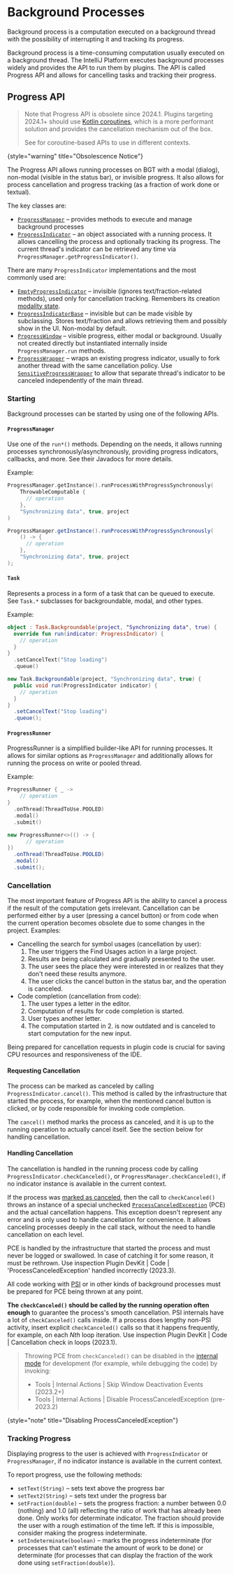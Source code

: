 <!-- Copyright 2000-2024 JetBrains s.r.o. and contributors. Use of this source code is governed by the Apache 2.0 license. -->

# Background Processes

<link-summary>Background process is a computation executed on a background thread with the possibility of interrupting it and tracking its progress.</link-summary>

Background process is a time-consuming computation usually executed on a background thread.
The IntelliJ Platform executes background processes widely and provides the API to run them by plugins.
The API is called Progress API and allows for cancelling tasks and tracking their progress.

## Progress API

> Note that Progress API is obsolete since 2024.1.
> Plugins targeting 2024.1+ should use [Kotlin coroutines](kotlin_coroutines.md), which is a more performant solution and provides the cancellation mechanism out of the box.
>
> See [](coroutine_execution_contexts.md) for coroutine-based APIs to use in different contexts.
>
{style="warning" title="Obsolescence Notice"}

The Progress API allows running processes on BGT with a modal (dialog), non-modal (visible in the status bar), or invisible progress.
It also allows for process cancellation and progress tracking (as a fraction of work done or textual).

The key classes are:
- [`ProgressManager`](%gh-ic%/platform/core-api/src/com/intellij/openapi/progress/ProgressManager.java) – provides methods to execute and manage background processes
- [`ProgressIndicator`](%gh-ic%/platform/core-api/src/com/intellij/openapi/progress/ProgressIndicator.java) – an object associated with a running process.
  It allows cancelling the process and optionally tracking its progress.
  The current thread's indicator can be retrieved any time via `ProgressManager.getProgressIndicator()`.

There are many `ProgressIndicator` implementations and the most commonly used are:
- [`EmptyProgressIndicator`](%gh-ic%/platform/core-api/src/com/intellij/openapi/progress/EmptyProgressIndicator.java) – invisible (ignores text/fraction-related methods), used only for cancellation tracking.
  Remembers its creation [modality state](general_threading_rules.md#invoking-operations-on-edt-and-modality).
- [`ProgressIndicatorBase`](%gh-ic%/platform/analysis-impl/src/com/intellij/openapi/progress/util/ProgressIndicatorBase.java) – invisible but can be made visible by subclassing.
  Stores text/fraction and allows retrieving them and possibly show in the UI.
  Non-modal by default.
- [`ProgressWindow`](%gh-ic%/platform/platform-impl/src/com/intellij/openapi/progress/util/ProgressWindow.java) – visible progress, either modal or background.
  Usually not created directly but instantiated internally inside `ProgressManager.run` methods.
- [`ProgressWrapper`](%gh-ic%/platform/core-impl/src/com/intellij/openapi/progress/util/ProgressWrapper.java) – wraps an existing progress indicator, usually to fork another thread with the same cancellation policy.
  Use [`SensitiveProgressWrapper`](%gh-ic%/platform/core-impl/src/com/intellij/concurrency/SensitiveProgressWrapper.java) to allow that separate thread's indicator to be canceled independently of the main thread.

### Starting

Background processes can be started by using one of the following APIs.

#### `ProgressManager`

Use one of the `run*()` methods.
Depending on the needs, it allows running processes synchronously/asynchronously, providing progress indicators, callbacks, and more.
See their Javadocs for more details.

Example:

<tabs group="languages">
<tab title="Kotlin" group-key="kotlin">

```kotlin
ProgressManager.getInstance().runProcessWithProgressSynchronously(
    ThrowableComputable {
      // operation
    },
    "Synchronizing data", true, project
)
```
</tab>
<tab title="Java" group-key="java">

```java
ProgressManager.getInstance().runProcessWithProgressSynchronously(
    () -> {
      // operation
    },
    "Synchronizing data", true, project
);
```
</tab>
</tabs>

#### `Task`

Represents a process in a form of a task that can be queued to execute.
See `Task.*` subclasses for backgroundable, modal, and other types.

Example:

<tabs group="languages">
<tab title="Kotlin" group-key="kotlin">

```kotlin
object : Task.Backgroundable(project, "Synchronizing data", true) {
  override fun run(indicator: ProgressIndicator) {
    // operation
  }
}
  .setCancelText("Stop loading")
  .queue()
```
</tab>
<tab title="Java" group-key="java">

```java
new Task.Backgroundable(project, "Synchronizing data", true) {
  public void run(ProgressIndicator indicator) {
    // operation
  }
}
  .setCancelText("Stop loading")
  .queue();
```
</tab>
</tabs>

#### `ProgressRunner`

ProgressRunner is a simplified builder-like API for running processes.
It allows for similar options as `ProgressManager` and additionally allows for running the process on write or pooled thread.

Example:

<tabs group="languages">
<tab title="Kotlin" group-key="kotlin">

```kotlin
ProgressRunner { _ ->
    // operation
}
  .onThread(ThreadToUse.POOLED)
  .modal()
  .submit()
```
</tab>
<tab title="Java" group-key="java">

```java
new ProgressRunner<>(() -> {
      // operation
})
  .onThread(ThreadToUse.POOLED)
  .modal()
  .submit();
```
</tab>
</tabs>

### Cancellation

The most important feature of Progress API is the ability to cancel a process if the result of the computation gets irrelevant.
Cancellation can be performed either by a user (pressing a cancel button) or from code when the current operation becomes obsolete due to some changes in the project.
Examples:

- Cancelling the search for symbol usages (cancellation by user):
  1. The user triggers the <control>Find Usages</control> action in a large project.
  2. Results are being calculated and gradually presented to the user.
  3. The user sees the place they were interested in or realizes that they don't need these results anymore.
  4. The user clicks the cancel button in the status bar, and the operation is canceled.
- Code completion (cancellation from code):
  1. The user types a letter in the editor.
  2. Computation of results for code completion is started.
  3. User types another letter.
  4. The computation started in 2. is now outdated and is canceled to start computation for the new input.

Being prepared for cancellation requests in plugin code is crucial for saving CPU resources and responsiveness of the IDE.

#### Requesting Cancellation

The process can be marked as canceled by calling `ProgressIndicator.cancel()`.
This method is called by the infrastructure that started the process, for example, when the mentioned cancel button is clicked, or by code responsible for invoking code completion.

The `cancel()` method marks the process as canceled, and it is up to the running operation to actually cancel itself.
See the section below for handling cancellation.

#### Handling Cancellation

The cancellation is handled in the running process code by calling `ProgressIndicator.checkCanceled()`, or `ProgressManager.checkCanceled()`, if no indicator instance is available in the current context.

If the process was [marked as canceled](#requesting-cancellation), then the call to `checkCanceled()` throws an instance of a special unchecked [`ProcessCanceledException`](%gh-ic%/platform/util/base/src/com/intellij/openapi/progress/ProcessCanceledException.java) (PCE) and the actual cancellation happens.
This exception doesn't represent any error and is only used to handle cancellation for convenience.
It allows canceling processes deeply in the call stack, without the need to handle cancellation on each level.

PCE is handled by the infrastructure that started the process and must never be logged or swallowed.
In case of catching it for some reason, it must be rethrown.
Use inspection <control>Plugin DevKit | Code | 'ProcessCanceledException' handled incorrectly</control> (2023.3).

All code working with [PSI](psi.md) or in other kinds of background processes must be prepared for PCE being thrown at any point.

**The `checkCanceled()` should be called by the running operation often enough** to guarantee the process's smooth cancellation.
PSI internals have a lot of `checkCanceled()` calls inside.
If a process does lengthy non-PSI activity, insert explicit `checkCanceled()` calls so that it happens frequently, for example, on each _Nth_ loop iteration.
Use inspection <control>Plugin DevKit | Code | Cancellation check in loops</control> (2023.1).

> Throwing PCE from `checkCanceled()` can be disabled in the [internal mode](enabling_internal.md) for development (for example, while debugging the code) by invoking:
> - <ui-path>Tools | Internal Actions | Skip Window Deactivation Events</ui-path> (2023.2+)
> - <ui-path>Tools | Internal Actions | Disable ProcessCanceledException</ui-path> (pre-2023.2)
>
{style="note" title="Disabling ProcessCanceledException"}

### Tracking Progress

Displaying progress to the user is achieved with `ProgressIndicator` or `ProgressManager`, if no indicator instance is available in the current context.

To report progress, use the following methods:
- `setText(String)` – sets text above the progress bar
- `setText2(String)` – sets text under the progress bar
- `setFraction(double)` – sets the progress fraction: a number between 0.0 (nothing) and 1.0 (all) reflecting the ratio of work that has already been done.
  Only works for determinate indicator.
  The fraction should provide the user with a rough estimation of the time left.
  If this is impossible, consider making the progress indeterminate.
- `setIndeterminate(boolean)` – marks the progress indeterminate (for processes that can't estimate the amount of work to be done) or determinate (for processes that can display the fraction of the work done using `setFraction(double)`).

<include from="snippets.md" element-id="missingContent"/>
